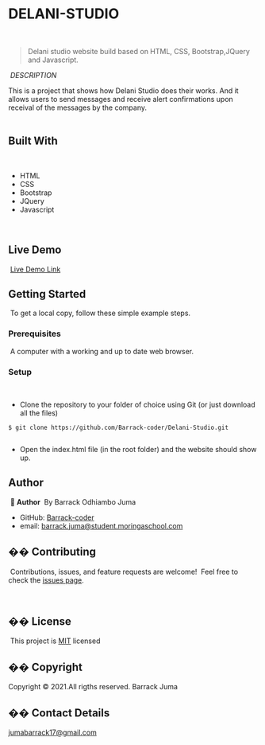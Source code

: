 # DELANI-STUDIO
​
> Delani studio website build based on HTML, CSS, Bootstrap,JQuery and Javascript.

​        		*DESCRIPTION*

This is a project that shows how Delani Studio does their works. And it allows users to send messages and receive alert confirmations upon receival of the messages by the company.​		
​
​
## Built With
​
- HTML
- CSS
- Bootstrap
- JQuery
- Javascript
 
​
## Live Demo
​
[Live Demo Link](https://barrack-coder.github.io/Delani-Studio/)
​
​
## Getting Started
​
To get a local copy, follow these simple example steps.
​
### Prerequisites
​
A computer with a working and up to date web browser.
​
### Setup
​
- Clone the repository to your folder of choice using Git (or just download all the files)
```
$ git clone https://github.com/Barrack-coder/Delani-Studio.git
​
```
- Open the index.html file (in the root folder) and the website should show up.
​
## Author
​
👤 **Author**
​
  By Barrack Odhiambo Juma
​
- GitHub: [Barrack-coder]()
- email: barrack.juma@student.moringaschool.com
​
​
​
​
​
## �� Contributing
​
Contributions, issues, and feature requests are welcome!
​
Feel free to check the [issues page](ISSUE_TEMPLATE/feature_request.md).
​

​
## �� License
​
This project is [MIT](LICENSE) licensed 

## �� Copyright
Copyright © 2021.All rigths reserved. Barrack Juma

## �� Contact Details

jumabarrack17@gmail.com